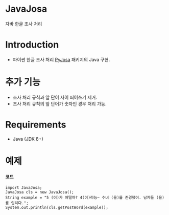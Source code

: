 # JavaJosa
자바 한글 조사 처리

# Introduction
- 파이썬 한글 조사 처리 [PyJosa](https://github.com/myevan/pyjosa) 패키지의 Java 구현.

# 추가 기능
- 조사 처리 규칙과 앞 단어 사이 띄어쓰기 제거.
- 조사 처리 규칙의 앞 단어가 숫자인 경우 처리 가능.

# Requirements
- Java (JDK 8+)

# 예제
#### 코드

	import JavaJosa;
	JavaJosa cls = new JavaJosa();
	String example = "5 (이)가 어떨까? 4(이)라능~ 수녀 (을)를 존경했어. 남자들 (을)를 입히다.";
	System.out.println(cls.getPostWord(example));